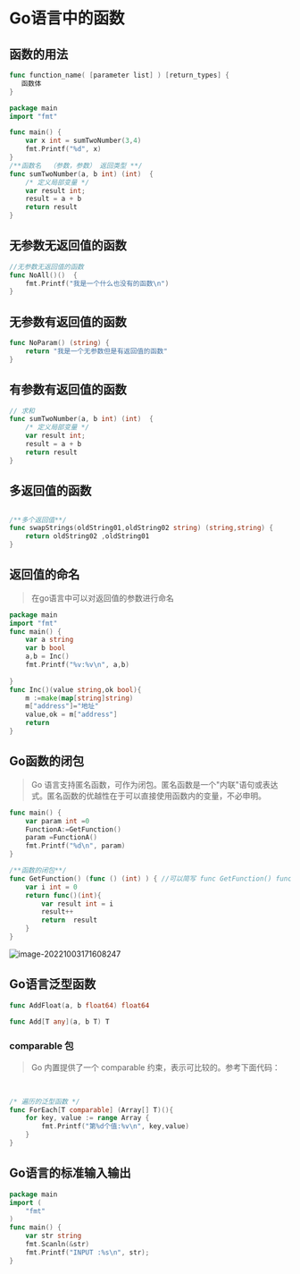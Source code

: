 # Go语言中的函数

## 函数的用法

```go
func function_name( [parameter list] ) [return_types] {
   函数体
}
```

```go
package main
import "fmt"

func main() {
	var x int = sumTwoNumber(3,4)
	fmt.Printf("%d", x)
}
/**函数名  （参数，参数） 返回类型 **/
func sumTwoNumber(a, b int) (int)  {
	/* 定义局部变量 */
	var result int;
	result = a + b
	return result
}
```

## 无参数无返回值的函数

```go
//无参数无返回值的函数
func NoAll()()  {
	fmt.Printf("我是一个什么也没有的函数\n")
}
```

## 无参数有返回值的函数

```go
func NoParam() (string) {
	return "我是一个无参数但是有返回值的函数"
}
```

## 有参数有返回值的函数

```go
// 求和
func sumTwoNumber(a, b int) (int)  {
	/* 定义局部变量 */
	var result int;
	result = a + b
	return result
}
```

## 多返回值的函数

```go

/**多个返回值**/
func swapStrings(oldString01,oldString02 string) (string,string) {
	return oldString02 ,oldString01
}
```

## 返回值的命名

> 在go语言中可以对返回值的参数进行命名

```go
package main
import "fmt"
func main() {
	var a string
	var b bool
	a,b = Inc()
	fmt.Printf("%v:%v\n", a,b)
	
}
func Inc()(value string,ok bool){
	m :=make(map[string]string)
	m["address"]="地址"
	value,ok = m["address"]
	return
}
```



## Go函数的闭包

> Go 语言支持匿名函数，可作为闭包。匿名函数是一个"内联"语句或表达式。匿名函数的优越性在于可以直接使用函数内的变量，不必申明。

```go
func main() {
	var param int =0
	FunctionA:=GetFunction()
	param =FunctionA()
	fmt.Printf("%d\n", param)
}

/**函数的闭包**/
func GetFunction() (func () (int) ) { //可以简写 func GetFunction() func () (int) {...}
	var i int = 0
	return func()(int){
		var result int = i
		result++
		return  result
	}
}
```

![image-20221003171608247](E:\Typora\data\img\image-20221003171608247.png)

## Go语言泛型函数

```go
func AddFloat(a, b float64) float64

func Add[T any](a, b T) T
```

### comparable 包

> Go 内置提供了一个 comparable 约束，表示可比较的。参考下面代码：

​		

```go
/* 遍历的泛型函数 */
func ForEach[T comparable] (Array[] T)(){
	for key, value := range Array {
		fmt.Printf("第%d个值:%v\n", key,value)
	}
}
```



## Go语言的标准输入输出

```go
package main
import (
	"fmt"
)
func main() {
	var str string
	fmt.Scanln(&str)
	fmt.Printf("INPUT :%s\n", str);
}
```